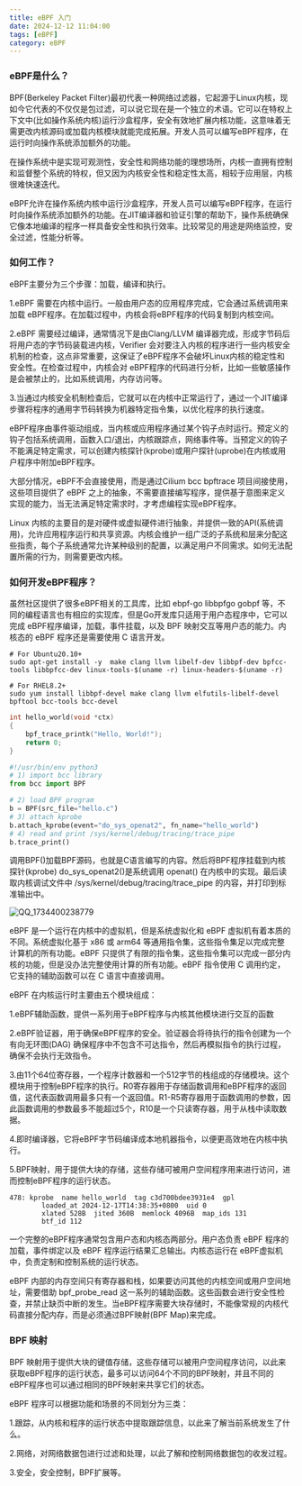 ```yaml
---
title: eBPF 入门
date: 2024-12-12 11:04:00
tags: [eBPF]
category: eBPF
---
```


### eBPF是什么？

BPF(Berkeley Packet Filter)最初代表一种网络过滤器，它起源于Linux内核，现如今它代表的不仅仅是包过滤，可以说它现在是一个独立的术语。它可以在特权上下文中(比如操作系统内核)运行沙盒程序，安全有效地扩展内核功能，这意味着无需更改内核源码或加载内核模块就能完成拓展。开发人员可以编写eBPF程序，在运行时向操作系统添加额外的功能。



在操作系统中是实现可观测性，安全性和网络功能的理想场所，内核一直拥有控制和监督整个系统的特权，但又因为内核安全性和稳定性太高，相较于应用层，内核很难快速迭代。

eBPF允许在操作系统内核中运行沙盒程序，开发人员可以编写eBPF程序，在运行时向操作系统添加额外的功能。在JIT编译器和验证引擎的帮助下，操作系统确保它像本地编译的程序一样具备安全性和执行效率。比较常见的用途是网络监控，安全过滤，性能分析等。



### 如何工作？

eBPF主要分为三个步骤：加载，编译和执行。

1.eBPF 需要在内核中运行。一般由用户态的应用程序完成，它会通过系统调用来加载 eBPF程序。在加载过程中，内核会将eBPF程序的代码复制到内核空间。

2.eBPF 需要经过编译，通常情况下是由Clang/LLVM 编译器完成，形成字节码后将用户态的字节码装载进内核，Verifier 会对要注入内核的程序进行一些内核安全机制的检查，这点非常重要，这保证了eBPF程序不会破坏Linux内核的稳定性和安全性。在检查过程中，内核会对 eBPF程序的代码进行分析，比如一些敏感操作是会被禁止的，比如系统调用，内存访问等。

3.当通过内核安全机制检查后，它就可以在内核中正常运行了，通过一个JIT编译步骤将程序的通用字节码转换为机器特定指令集，以优化程序的执行速度。



eBPF程序由事件驱动组成，当内核或应用程序通过某个钩子点时运行。预定义的钩子包括系统调用，函数入口/退出，内核跟踪点，网络事件等。当预定义的钩子不能满足特定需求，可以创建内核探针(kprobe)或用户探针(uprobe)在内核或用户程序中附加eBPF程序。

大部分情况，eBPF不会直接使用，而是通过Cilium bcc bpftrace 项目间接使用，这些项目提供了 eBPF 之上的抽象，不需要直接编写程序，提供基于意图来定义实现的能力，当无法满足特定需求时，才考虑编程实现eBPF程序。



Linux 内核的主要目的是对硬件或虚拟硬件进行抽象，并提供一致的API(系统调用)，允许应用程序运行和共享资源。内核会维护一组广泛的子系统和层来分配这些指责，每个子系统通常允许某种级别的配置，以满足用户不同需求。如何无法配置所需的行为，则需要更改内核。



### 如何开发eBPF程序？

虽然社区提供了很多eBPF相关的工具库，比如 ebpf-go libbpfgo gobpf 等，不同的编程语言也有相应的实现库，但是Go开发库只适用于用户态程序中，它可以完成 eBPF程序编译，加载，事件挂载，以及 BPF 映射交互等用户态的能力。内核态的 eBPF 程序还是需要使用 C 语言开发。



```
# For Ubuntu20.10+
sudo apt-get install -y  make clang llvm libelf-dev libbpf-dev bpfcc-tools libbpfcc-dev linux-tools-$(uname -r) linux-headers-$(uname -r)

# For RHEL8.2+
sudo yum install libbpf-devel make clang llvm elfutils-libelf-devel bpftool bcc-tools bcc-devel
```



```c
int hello_world(void *ctx)
{
    bpf_trace_printk("Hello, World!");
    return 0;
}
```



```python
#!/usr/bin/env python3
# 1) import bcc library
from bcc import BPF

# 2) load BPF program
b = BPF(src_file="hello.c")
# 3) attach kprobe
b.attach_kprobe(event="do_sys_openat2", fn_name="hello_world")
# 4) read and print /sys/kernel/debug/tracing/trace_pipe
b.trace_print()
```

调用BPF()加载BPF源码，也就是C语言编写的内容。然后将BPF程序挂载到内核探针(kprobe) do_sys_openat2()是系统调用 openat() 在内核中的实现。最后读取内核调试文件中 /sys/kernel/debug/tracing/trace_pipe 的内容，并打印到标准输出中。



![QQ_1734400238779](https://raw.githubusercontent.com/SilentEchoe/images/main/QQ_1734400238779.png)



eBPF 是一个运行在内核中的虚拟机，但是系统虚拟化和 eBPF 虚拟机有着本质的不同。系统虚拟化基于 x86 或 arm64 等通用指令集，这些指令集足以完成完整计算机的所有功能。eBPF 只提供了有限的指令集，这些指令集可以完成一部分内核的功能，但是没办法完整使用计算的所有功能。eBPF 指令使用 C 调用约定，它支持的辅助函数可以在 C 语言中直接调用。





eBPF 在内核运行时主要由五个模块组成：

1.eBPF辅助函数，提供一系列用于eBPF程序与内核其他模块进行交互的函数

2.eBPF验证器，用于确保eBPF程序的安全。验证器会将待执行的指令创建为一个有向无环图(DAG) 确保程序中不包含不可达指令，然后再模拟指令的执行过程，确保不会执行无效指令。

3.由11个64位寄存器，一个程序计数器和一个512字节的栈组成的存储模块。这个模块用于控制eBPF程序的执行。R0寄存器用于存储函数调用和eBPF程序的返回值，这代表函数调用最多只有一个返回值。R1-R5寄存器用于函数调用的参数，因此函数调用的参数最多不能超过5个，R10是一个只读寄存器，用于从栈中读取数据。

4.即时编译器，它将eBPF字节码编译成本地机器指令，以便更高效地在内核中执行。

5.BPF映射，用于提供大块的存储，这些存储可被用户空间程序用来进行访问，进而控制eBPF程序的运行状态。





```
478: kprobe  name hello_world  tag c3d700bdee3931e4  gpl
        loaded_at 2024-12-17T14:38:35+0800  uid 0
        xlated 528B  jited 360B  memlock 4096B  map_ids 131
        btf_id 112
```



一个完整的eBPF程序通常包含用户态和内核态两部分。用户态负责 eBPF 程序的加载，事件绑定以及 eBPF 程序运行结果汇总输出。内核态运行在 eBPF虚拟机中，负责定制和控制系统的运行状态。

eBPF 内部的内存空间只有寄存器和栈，如果要访问其他的内核空间或用户空间地址，需要借助 bpf_probe_read 这一系列的辅助函数。这些函数会进行安全性检查，并禁止缺页中断的发生。当eBPF程序需要大块存储时，不能像常规的内核代码直接分配内存，而是必须通过BPF映射(BPF Map)来完成。

### BPF 映射

BPF 映射用于提供大块的键值存储，这些存储可以被用户空间程序访问，以此来获取eBPF程序的运行状态，最多可以访问64个不同的BPF映射，并且不同的 eBPF程序也可以通过相同的BPF映射来共享它们的状态。



eBPF 程序可以根据功能和场景的不同划分为三类：

1.跟踪，从内核和程序的运行状态中提取跟踪信息，以此来了解当前系统发生了什么。

2.网络，对网络数据包进行过滤和处理，以此了解和控制网络数据包的收发过程。

3.安全，安全控制，BPF扩展等。



